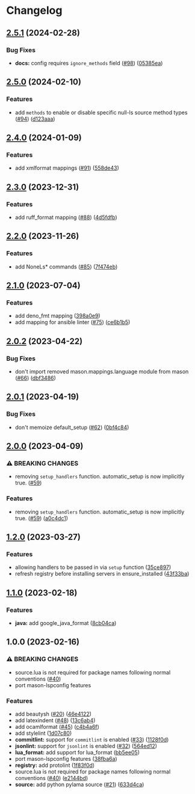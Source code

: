 # Changelog

## [2.5.1](https://github.com/jay-babu/mason-null-ls.nvim/compare/v2.5.0...v2.5.1) (2024-02-28)


### Bug Fixes

* **docs:** config requires `ignore_methods` field ([#98](https://github.com/jay-babu/mason-null-ls.nvim/issues/98)) ([05385ea](https://github.com/jay-babu/mason-null-ls.nvim/commit/05385ea1e940d5087ca20c932d8efba6462506bf))

## [2.5.0](https://github.com/jay-babu/mason-null-ls.nvim/compare/v2.4.0...v2.5.0) (2024-02-10)


### Features

* add `methods` to enable or disable specific null-ls source method types ([#94](https://github.com/jay-babu/mason-null-ls.nvim/issues/94)) ([d123aaa](https://github.com/jay-babu/mason-null-ls.nvim/commit/d123aaa92734c99760ab75c89fdf8d7387f87a76))

## [2.4.0](https://github.com/jay-babu/mason-null-ls.nvim/compare/v2.3.0...v2.4.0) (2024-01-09)


### Features

* add xmlformat mappings ([#91](https://github.com/jay-babu/mason-null-ls.nvim/issues/91)) ([558de43](https://github.com/jay-babu/mason-null-ls.nvim/commit/558de4372d23bd432cc3594666c4d812cd071bbf))

## [2.3.0](https://github.com/jay-babu/mason-null-ls.nvim/compare/v2.2.0...v2.3.0) (2023-12-31)


### Features

* add ruff_format mapping ([#88](https://github.com/jay-babu/mason-null-ls.nvim/issues/88)) ([4d5fdfb](https://github.com/jay-babu/mason-null-ls.nvim/commit/4d5fdfbb1149263d8cb0cec78a4a002b9ff87a07))

## [2.2.0](https://github.com/jay-babu/mason-null-ls.nvim/compare/v2.1.0...v2.2.0) (2023-11-26)


### Features

* add NoneLs* commands ([#85](https://github.com/jay-babu/mason-null-ls.nvim/issues/85)) ([7f474eb](https://github.com/jay-babu/mason-null-ls.nvim/commit/7f474eb37209faa2273af9d9b9c5655df9286837))

## [2.1.0](https://github.com/jay-babu/mason-null-ls.nvim/compare/v2.0.2...v2.1.0) (2023-07-04)


### Features

* add deno_fmt mapping ([398a0e9](https://github.com/jay-babu/mason-null-ls.nvim/commit/398a0e9a01539f0a3f00ac7a801f6479c6478fb0))
* add mapping for ansible linter ([#75](https://github.com/jay-babu/mason-null-ls.nvim/issues/75)) ([ce6b1b5](https://github.com/jay-babu/mason-null-ls.nvim/commit/ce6b1b55088ac2f6bc3bde2ca9e2977b581e5d33))

## [2.0.2](https://github.com/jay-babu/mason-null-ls.nvim/compare/v2.0.1...v2.0.2) (2023-04-22)


### Bug Fixes

* don't import removed mason.mappings.language module from mason ([#66](https://github.com/jay-babu/mason-null-ls.nvim/issues/66)) ([dbf3486](https://github.com/jay-babu/mason-null-ls.nvim/commit/dbf34867375d9a7250d7c4fb1266895842a76c64))

## [2.0.1](https://github.com/jay-babu/mason-null-ls.nvim/compare/v2.0.0...v2.0.1) (2023-04-19)


### Bug Fixes

* don't memoize default_setup ([#62](https://github.com/jay-babu/mason-null-ls.nvim/issues/62)) ([0bf4c84](https://github.com/jay-babu/mason-null-ls.nvim/commit/0bf4c84f1c37506430c088f089d68c561245d3dc))

## [2.0.0](https://github.com/jay-babu/mason-null-ls.nvim/compare/v1.2.0...v2.0.0) (2023-04-09)


### ⚠ BREAKING CHANGES

* removing `setup_handlers` function. automatic_setup is now implicitly true. ([#59](https://github.com/jay-babu/mason-null-ls.nvim/issues/59))

### Features

* removing `setup_handlers` function. automatic_setup is now implicitly true. ([#59](https://github.com/jay-babu/mason-null-ls.nvim/issues/59)) ([a0c4dc1](https://github.com/jay-babu/mason-null-ls.nvim/commit/a0c4dc10106521e5956f106a5ab6a2541737fde1))

## [1.2.0](https://github.com/jay-babu/mason-null-ls.nvim/compare/v1.1.0...v1.2.0) (2023-03-27)


### Features

* allowing handlers to be passed in via `setup` function ([35ce897](https://github.com/jay-babu/mason-null-ls.nvim/commit/35ce897a8c924b37c0f4ea8789ade6205e347591))
* refresh registry before installing servers in ensure_installed ([43f33ba](https://github.com/jay-babu/mason-null-ls.nvim/commit/43f33ba1ba81fa3864f8683b1157efa099f8c9bc))

## [1.1.0](https://github.com/jay-babu/mason-null-ls.nvim/compare/v1.0.0...v1.1.0) (2023-02-18)


### Features

* **java:** add google_java_format ([8cb04ca](https://github.com/jay-babu/mason-null-ls.nvim/commit/8cb04ca019a1f1e0df86ca56a04bd40fff142dc8))

## 1.0.0 (2023-02-16)


### ⚠ BREAKING CHANGES

* source.lua is not required for package names following normal conventions ([#40](https://github.com/jay-babu/mason-null-ls.nvim/issues/40))
* port mason-lspconfig features

### Features

* add beautysh ([#20](https://github.com/jay-babu/mason-null-ls.nvim/issues/20)) ([46e4122](https://github.com/jay-babu/mason-null-ls.nvim/commit/46e41221dd419eb7f4f3119dec50d861a0a6158f))
* add latexindent ([#48](https://github.com/jay-babu/mason-null-ls.nvim/issues/48)) ([13c6ab4](https://github.com/jay-babu/mason-null-ls.nvim/commit/13c6ab4a4f810cbbb1799a9cf4d4a27fd862d885))
* add ocamlformat ([#45](https://github.com/jay-babu/mason-null-ls.nvim/issues/45)) ([c4b4a6f](https://github.com/jay-babu/mason-null-ls.nvim/commit/c4b4a6fe3cb8d8590b831c22b3475166dc9a894e))
* add stylelint ([1d07c80](https://github.com/jay-babu/mason-null-ls.nvim/commit/1d07c80722f3e2c67b932797c4c7672d8769d587))
* **commitlint:** support for `commitlint` is enabled ([#33](https://github.com/jay-babu/mason-null-ls.nvim/issues/33)) ([1128f0d](https://github.com/jay-babu/mason-null-ls.nvim/commit/1128f0d940cb2e93397d58a7177c866e8ca2f11f))
* **jsonlint:** support for `jsonlint` is enabled ([#32](https://github.com/jay-babu/mason-null-ls.nvim/issues/32)) ([564ed12](https://github.com/jay-babu/mason-null-ls.nvim/commit/564ed1231ee78144ac1bb2da914c4c7791552005))
* **lua_format:** add support for lua_format ([bb5ee05](https://github.com/jay-babu/mason-null-ls.nvim/commit/bb5ee05e1f0ea01a6780e1a99f26b7adba94c83d))
* port mason-lspconfig features ([38fba6a](https://github.com/jay-babu/mason-null-ls.nvim/commit/38fba6aaf51dd7b6f13113d80192b2e9a4130de6))
* **registry:** add protolint ([1f83f0d](https://github.com/jay-babu/mason-null-ls.nvim/commit/1f83f0de996cd011fb20ad3c60fa4517912179f0))
* source.lua is not required for package names following normal conventions ([#40](https://github.com/jay-babu/mason-null-ls.nvim/issues/40)) ([e2144bd](https://github.com/jay-babu/mason-null-ls.nvim/commit/e2144bd62b703c1fa298b9e154296caeef389553))
* **source:** add python pylama source ([#21](https://github.com/jay-babu/mason-null-ls.nvim/issues/21)) ([633d4ca](https://github.com/jay-babu/mason-null-ls.nvim/commit/633d4ca96d11c351768f099327e650f1d6534f9c))

